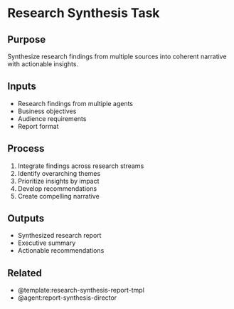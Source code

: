 # Research Synthesis Task

## Purpose
Synthesize research findings from multiple sources into coherent narrative with actionable insights.

## Inputs
- Research findings from multiple agents
- Business objectives
- Audience requirements
- Report format

## Process
1. Integrate findings across research streams
2. Identify overarching themes
3. Prioritize insights by impact
4. Develop recommendations
5. Create compelling narrative

## Outputs
- Synthesized research report
- Executive summary
- Actionable recommendations

## Related
- @template:research-synthesis-report-tmpl
- @agent:report-synthesis-director
